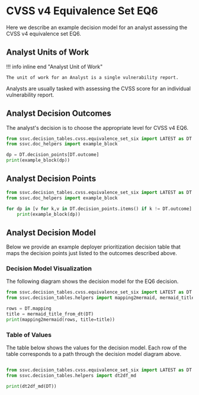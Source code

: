 # CVSS v4 Equivalence Set EQ6

Here we describe an example decision model for an analyst assessing the CVSS v4
equivalence set EQ6.

## Analyst Units of Work

!!! info inline end "Analyst Unit of Work"

    The unit of work for an Analyst is a single vulnerability report.

Analysts are usually tasked with assessing the CVSS score for an individual
vulnerability report.

## Analyst Decision Outcomes

The analyst's decision is to choose the appropriate level for CVSS v4 EQ6.

```python exec="true" idprefix=""
from ssvc.decision_tables.cvss.equivalence_set_six import LATEST as DT
from ssvc.doc_helpers import example_block

dp = DT.decision_points[DT.outcome]
print(example_block(dp))
```

## Analyst Decision Points

```python exec="true" idprefix=""
from ssvc.decision_tables.cvss.equivalence_set_six import LATEST as DT
from ssvc.doc_helpers import example_block

for dp in [v for k,v in DT.decision_points.items() if k != DT.outcome]:
    print(example_block(dp))
```

## Analyst Decision Model

Below we provide an example deployer prioritization decision table that maps the decision points just listed to the outcomes described above.

### Decision Model Visualization

The following diagram shows the decision model for the EQ6 decision.

```python exec="true" idprefix=""
from ssvc.decision_tables.cvss.equivalence_set_six import LATEST as DT
from ssvc.decision_tables.helpers import mapping2mermaid, mermaid_title_from_dt

rows = DT.mapping
title = mermaid_title_from_dt(DT)
print(mapping2mermaid(rows, title=title))
```

### Table of Values

The table below shows the values for the decision model.
Each row of the table corresponds to a path through the decision model diagram above.

```python exec="true" idprefix=""

from ssvc.decision_tables.cvss.equivalence_set_six import LATEST as DT
from ssvc.decision_tables.helpers import dt2df_md

print(dt2df_md(DT))
```
